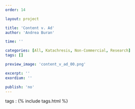 ```yaml
---
order: 14

layout: project

title: 'Content v. Ad'
author: 'Andrea Buran'

time: ''

categories: [All, Katachresis, Non-Commercial, Research]
tags: []

preview_image: 'content_v_ad_00.png'

excerpt: ''
exordium: ''

publish: 'no'
---
```


tags
: {% include tags.html %}